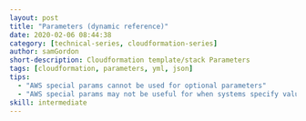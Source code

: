 ```yaml
---
layout: post
title: "Parameters (dynamic reference)"
date: 2020-02-06 08:44:38
category: [technical-series, cloudformation-series]
author: samGordon
short-description: Cloudformation template/stack Parameters
tags: [cloudformation, parameters, yml, json]
tips:
  - "AWS special params cannot be used for optional parameters"
  - "AWS special params may not be useful for when systems specify values, as they're more for user assistance"
skill: intermediate
---
```

